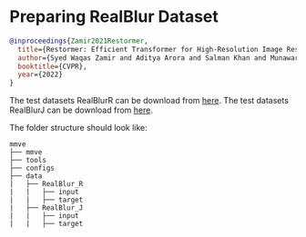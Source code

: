 # Preparing RealBlur Dataset

<!-- [DATASET] -->

```bibtex
@inproceedings{Zamir2021Restormer,
  title={Restormer: Efficient Transformer for High-Resolution Image Restoration},
  author={Syed Waqas Zamir and Aditya Arora and Salman Khan and Munawar Hayat and Fahad Shahbaz Khan and Ming-Hsuan Yang},
  booktitle={CVPR},
  year={2022}
}
```

The test datasets RealBlurR can be download from [here](https://drive.google.com/file/d/1glgeWXCy7Y0qWDc0MXBTUlZYJf8984hS/).
The test datasets RealBlurJ can be download from [here](https://drive.google.com/file/d/1Rb1DhhXmX7IXfilQ-zL9aGjQfAAvQTrW/).

The folder structure should look like:

```text
mmve
├── mmve
├── tools
├── configs
├── data
|   ├── RealBlur_R
|   |   ├── input
|   |   ├── target
|   ├── RealBlur_J
|   |   ├── input
|   |   ├── target
```
